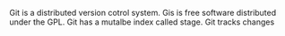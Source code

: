 Git is a distributed  version cotrol system.
Gis is free software distributed under the GPL.
Git has a mutalbe index called stage.
Git tracks changes

